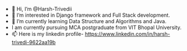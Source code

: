 - 👋 Hi, I’m @Harsh-Trivedii
- 👀 I’m interested in Django framework and Full Stack development.
- 🌱 I’m currently learning Data Structure and Algorithms and Java.
- I am currently pursuing MCA postgraduate from VIT Bhopal University.
- 📫 Here is my linkedin profile- https://www.linkedin.com/in/harsh-trivedi-9622aa19b

<!---
Harsh-Trivedii/Harsh-Trivedii is a ✨ special ✨ repository because its `README.md` (this file) appears on your GitHub profile.
You can click the Preview link to take a look at your changes.
--->
